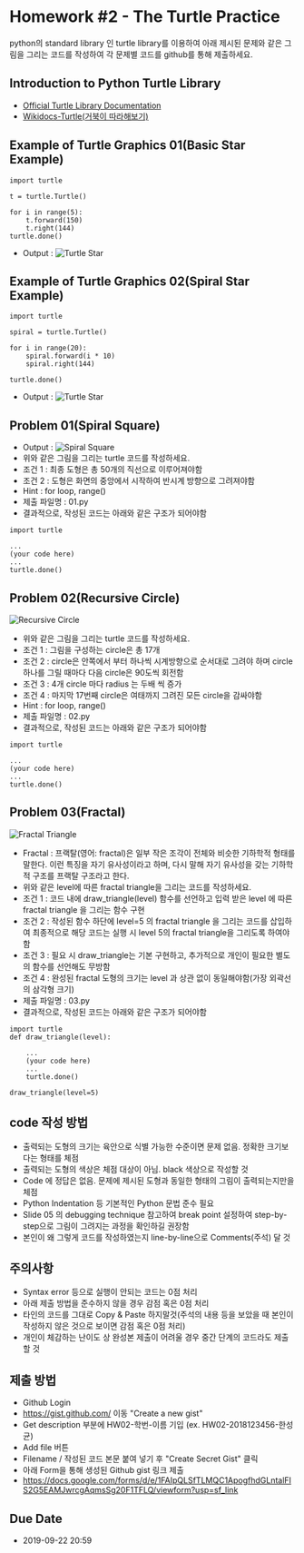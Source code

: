# Homework #2 - The Turtle Practice
python의 standard library 인 turtle library를 이용하여 아래 제시된 문제와 같은 그림을 그리는 코드를 작성하여 각 문제별 코드를 github를 통해 제출하세요.
 
## Introduction to Python Turtle Library
- [Official Turtle Library Documentation](https://docs.python.org/3.7/library/turtle.html)
- [Wikidocs-Turtle(거북이 따라해보기)](https://wikidocs.net/20370)

## Example of Turtle Graphics 01(Basic Star Example)
```
import turtle
 
t = turtle.Turtle()
 
for i in range(5):
    t.forward(150)
    t.right(144)
turtle.done()
```
- Output :
![Turtle Star](../assets/img/hw/02/01.jpg)

## Example of Turtle Graphics 02(Spiral Star Example)
```
import turtle 

spiral = turtle.Turtle()

for i in range(20):
    spiral.forward(i * 10)
    spiral.right(144)
    
turtle.done()
```
- Output :
![Turtle Star](../assets/img/hw/02/02.png)

## Problem 01(Spiral Square)
- Output :
![Spiral Square](../assets/img/hw/02/03.jpg)
- 위와 같은 그림을 그리는 turtle 코드를 작성하세요.
- 조건 1 : 최종 도형은 총 50개의 직선으로 이루어져야함
- 조건 2 : 도형은 화면의 중앙에서 시작하여 반시계 방향으로 그려져야함
- Hint : for loop, range()
- 제출 파일명 : 01.py
- 결과적으로, 작성된 코드는 아래와 같은 구조가 되어야함
```
import turtle

...
(your code here)
...
turtle.done()
```

## Problem 02(Recursive Circle)
![Recursive Circle](../assets/img/hw/02/04.jpg)
- 위와 같은 그림을 그리는 turtle 코드를 작성하세요.
- 조건 1 : 그림을 구성하는 circle은 총 17개
- 조건 2 : circle은 안쪽에서 부터 하나씩 시계방향으로 순서대로 그려야 하며 circle 하나를 그릴 때마다 다음 circle은 90도씩 회전함
- 조건 3 : 4개 circle 마다 radius 는 두배 씩 증가
- 조건 4 : 마지막 17번째 circle은 여태까지 그려진 모든 circle을 감싸야함
- Hint : for loop, range()
- 제출 파일명 : 02.py
- 결과적으로, 작성된 코드는 아래와 같은 구조가 되어야함
```
import turtle

...
(your code here)
...
turtle.done()
```

## Problem 03(Fractal)
![Fractal Triangle](../assets/img/hw/02/05.png)
- Fractal : 프랙탈(영어: fractal)은 일부 작은 조각이 전체와 비슷한 기하학적 형태를 말한다. 이런 특징을 자기 유사성이라고 하며, 다시 말해 자기 유사성을 갖는 기하학적 구조를 프랙탈 구조라고 한다.
- 위와 같은 level에 따른 fractal triangle을 그리는 코드를 작성하세요.
- 조건 1 : 코드 내에 draw_triangle(level) 함수를 선언하고 입력 받은 level 에 따른 fractal triangle 을 그리는 함수 구현
- 조건 2 : 작성된 함수 하단에 level=5 의 fractal triangle 을 그리는 코드를 삽입하여 최종적으로 해당 코드는 실행 시 level 5의 fractal triangle을 그리도록 하여야 함
- 조건 3 : 필요 시 draw_triangle는 기본 구현하고, 추가적으로 개인이 필요한 별도의 함수를 선언해도 무방함
- 조건 4 : 완성된 fractal 도형의 크기는 level 과 상관 없이 동일해야함(가장 외곽선의 삼각형 크기)
- 제출 파일명 : 03.py
- 결과적으로, 작성된 코드는 아래와 같은 구조가 되어야함
```
import turtle
def draw_triangle(level):

    ...
    (your code here)
    ...
    turtle.done()

draw_triangle(level=5)

```


## code 작성 방법
- 출력되는 도형의 크기는 육안으로 식별 가능한 수준이면 문제 없음. 정확한 크기보다는 형태를 체점
- 출력되는 도형의 색상은 체점 대상이 아님. black 색상으로 작성할 것
- Code 에 정답은 없음. 문제에 제시된 도형과 동일한 형태의 그림이 출력되는지만을 체점
- Python Indentation 등 기본적인 Python 문법 준수 필요
- Slide 05 의 debugging technique 참고하여 break point 설정하여 step-by-step으로 그림이 그려지는 과정을 확인하길 권장함
- 본인이 왜 그렇게 코드를 작성하였는지 line-by-line으로 Comments(주석) 달 것

## 주의사항
- Syntax error 등으로 실행이 안되는 코드는 0점 처리
- 아래 제출 방법을 준수하지 않을 경우 감점 혹은 0점 처리
- 타인의 코드를 그대로 Copy & Paste 하지말것(주석의 내용 등을 보았을 때 본인이 작성하지 않은 것으로 보이면 감점 혹은 0점 처리)
- 개인이 체감하는 난이도 상 완성본 제출이 어려울 경우 중간 단계의 코드라도 제출 할 것

## 제출 방법
- Github Login
- https://gist.github.com/ 이동 "Create a new gist"
- Get description 부분에 HW02-학번-이름 기입 (ex. HW02-2018123456-한성균)
- Add file 버튼
- Filename / 작성된 코드 본문 붙여 넣기 후 "Create Secret Gist" 클릭
- 아래 Form을 통해 생성된 Github gist 링크 제출 
- https://docs.google.com/forms/d/e/1FAIpQLSfTLMQC1ApogfhdGLntalFIS2G5EAMJwrcgAqmsSg20F1TFLQ/viewform?usp=sf_link

## Due Date
 - 2019-09-22 20:59

